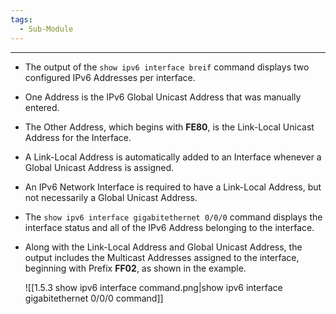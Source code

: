 ```yaml
---
tags:
  - Sub-Module
---
```


---
- The output of the `show ipv6 interface breif` command displays two configured IPv6 Addresses per interface.
- One Address is the IPv6 Global Unicast Address that was manually entered.
- The Other Address, which begins with **FE80**, is the Link-Local Unicast Address for the Interface.
- A Link-Local Address is automatically added to an Interface whenever a Global Unicast Address is assigned.
- An IPv6 Network Interface is required to have a Link-Local Address, but not necessarily a Global Unicast Address.

- The `show ipv6 interface gigabitethernet 0/0/0` command displays the interface status and all of the IPv6 Address belonging to the interface.
- Along with the Link-Local Address and Global Unicast Address, the output includes the Multicast Addresses assigned to the interface, beginning with Prefix **FF02**, as shown in the example.
  
  ![[1.5.3 show ipv6 interface command.png|show ipv6 interface gigabitethernet 0/0/0 command]]